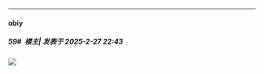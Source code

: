 ﻿
*****

####  obiy  
##### 59#         楼主| 发表于 2025-2-27 22:43

<img src="https://p.sda1.dev/22/373d2962ab8669eb389994285d72bd95/image.jpg" referrerpolicy="no-referrer">

